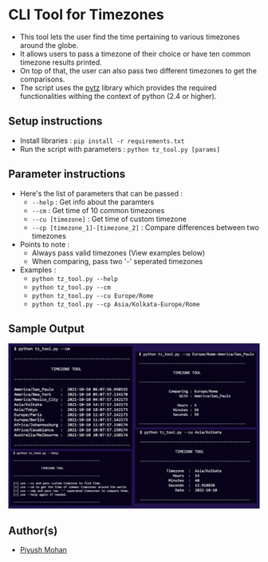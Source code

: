 # CLI Tool for Timezones

- This tool lets the user find the time pertaining to various timezones around the globe. 
- It allows users to pass a timezone of their choice or have ten common timezone results printed. 
- On top of that, the user can also pass two different timezones to get the comparisons.
- The script uses the [pytz](http://pytz.sourceforge.net/) library which provides the required functionalities withing the context of python (2.4 or higher).

## Setup instructions

- Install libraries : ```pip install -r requirements.txt```
- Run the script with parameters : ```python tz_tool.py [params]```

## Parameter instructions
- Here's the list of parameters that can be passed :
    - ```--help``` : Get info about the paramters
    - ```--cm``` : Get time of 10 common timezones
    - ```--cu [timezone]``` : Get time of custom timezone
    - ```--cp [timezone_1]-[timezone_2]``` : Compare differences between two timezones
- Points to note :
    - Always pass valid timezones (View examples below)
    - When comparing, pass two '-' seperated timezones
- Examples :
    - ```python tz_tool.py --help```
    - ```python tz_tool.py --cm```
    - ```python tz_tool.py --cu Europe/Rome```
    - ```python tz_tool.py --cp Asia/Kolkata-Europe/Rome```

## Sample Output

![](./images/markdown-sample.JPG)

## Author(s)
- [Piyush Mohan](https://github.com/piyushmohan01)
